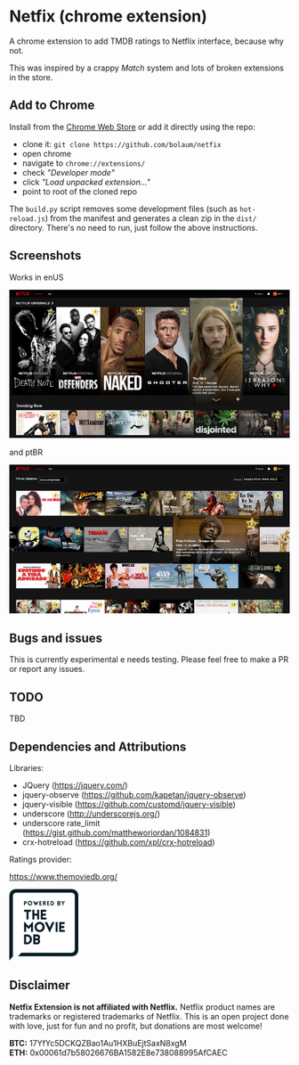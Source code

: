 # Netfix (chrome extension)

A chrome extension to add TMDB ratings to Netflix interface, because why not.

This was inspired by a crappy *Match* system and lots of broken extensions in the store.

## Add to Chrome

Install from the [Chrome Web Store](https://chrome.google.com/webstore/detail/netfix/bdihekkpnckbmgafgoedabbebpafgfci/) or add it directly using the repo:

* clone it: `git clone https://github.com/bolaum/netfix`
* open chrome
* navigate to `chrome://extensions/`
* check *"Developer mode"*
* click *"Load unpacked extension..."*
* point to root of the cloned repo

The `build.py` script removes some development files (such as `hot-reload.js`) from the manifest and generates a clean zip in the `dist/` directory. There's no need to run, just follow the above instructions.

## Screenshots

Works in enUS

![enUS Screenshot](doc/screenshot_enus.png)

and ptBR

![ptBR Screenshot](doc/screenshot_ptbr.png)

## Bugs and issues

This is currently experimental e needs testing. Please feel free to make a PR or report any issues.

## TODO

TBD

## Dependencies and Attributions

Libraries:

* JQuery (https://jquery.com/)
* jquery-observe (https://github.com/kapetan/jquery-observe)
* jquery-visible (https://github.com/customd/jquery-visible)
* underscore (http://underscorejs.org/)
* underscore rate_limit (https://gist.github.com/mattheworiordan/1084831)
* crx-hotreload (https://github.com/xpl/crx-hotreload)

Ratings provider:

https://www.themoviedb.org/

![TMDB](res/tmdb128.png)

## Disclaimer

**Netfix Extension is not affiliated with Netflix.** Netflix product names are trademarks or registered trademarks of Netflix. This is an open project done with love, just for fun and no profit, but donations are most welcome!

**BTC:** 17YfYc5DCKQZBao1Au1HXBuEjtSaxN8xgM  
**ETH:** 0x00061d7b58026676BA1582E8e738088995AfCAEC
